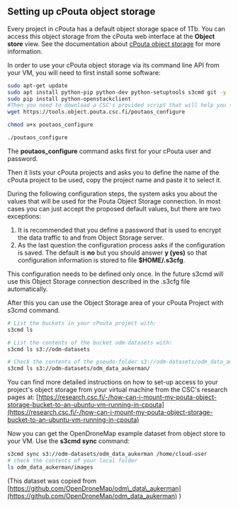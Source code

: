 ## Setting up cPouta object storage
Every project in cPouta has a default object storage space of 1Tb. You can access this object storage from the cPouta web interface at the **Object store** view. See the documentation about [cPouta object storage](https://research.csc.fi/pouta-object-storage) for more information.

In order to use your cPouta object storage via its command line API from your VM, you will need to first install some software:

```bash
sudo apt-get update
sudo apt install python-pip python-dev python-setuptools s3cmd git -y
sudo pip install python-openstackclient
#Then you need to download a CSC's provided script that will help you set up your cPouta project's object storage:
wget https://tools.object.pouta.csc.fi/poutaos_configure

chmod u+x poutaos_configure

./poutaos_configure
```
The **poutaos_configure** command asks first for your cPouta user and password.

Then it lists your cPouta projects and asks you to define the name of the cPouta project to be used, copy the project name and paste it to select it.

During the following configuration steps, the system asks you about the values that will be used for the Pouta Object Storage connection. In most cases you can just accept the proposed default values, but there are two exceptions:
1. It is recommended that you define a password that is used to encrypt the data traffic to and from Object Storage server.
2. As the last question the configuration process asks if the configuration is saved. The default is **no** but you should answer **y (yes)** so that configuration information is stored to file **$HOME/.s3cfg**.

This configuration needs to be defined only once. In the future s3cmd will use this Object Storage connection described in the .s3cfg file automatically.

After this you can use the Object Storage area of your cPouta Project with s3cmd command.
```bash
# List the buckets in your cPouta project with:
s3cmd ls

# List the contents of the bucket odm-datasets with:
s3cmd ls s3://odm-datasets

# Check the contents of the pseudo-folder s3://odm-datasets/odm_data_aukerman/
s3cmd ls s3://odm-datasets/odm_data_aukerman/
```
You can find more detailed instructions on how to set-up access to your project's object storage from your virtual machine from the CSC's research pages at: [https://research.csc.fi/-/how-can-i-mount-my-pouta-object-storage-bucket-to-an-ubuntu-vm-running-in-cpouta](https://research.csc.fi/-/how-can-i-mount-my-pouta-object-storage-bucket-to-an-ubuntu-vm-running-in-cpouta)

Now you can get the OpenDroneMap example dataset from object store to your VM. Use the **s3cmd sync** command:
```bash
s3cmd sync s3://odm-datasets/odm_data_aukerman /home/cloud-user
# check the contents of your local folder
ls odm_data_aukerman/images
```
(This dataset was copied from [https://github.com/OpenDroneMap/odm\_data\_aukerman](https://github.com/OpenDroneMap/odm_data_aukerman) )
